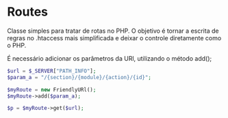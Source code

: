 # Routes
Classe simples para tratar de rotas no PHP.
O objetivo é tornar a escrita de regras no .htaccess mais simplificada e deixar o controle diretamente como o PHP.

É necessário adicionar os parâmetros da URl, utilizando o método add();

````php
$url = $_SERVER["PATH_INFO"];
$param_a = "/{section}/{module}/{action}/{id}";

$myRoute = new FriendlyURl();
$myRoute->add($param_a);

$p = $myRoute->get($url);
````
